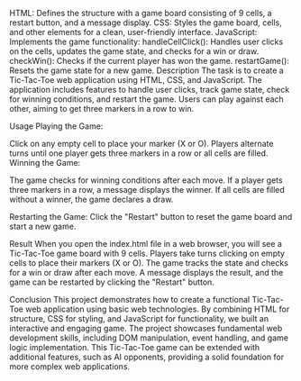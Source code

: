 HTML: Defines the structure with a game board consisting of 9 cells, a restart button, and a message display.
CSS: Styles the game board, cells, and other elements for a clean, user-friendly interface.
JavaScript: Implements the game functionality:
handleCellClick(): Handles user clicks on the cells, updates the game state, and checks for a win or draw.
checkWin(): Checks if the current player has won the game.
restartGame(): Resets the game state for a new game.
Description
The task is to create a Tic-Tac-Toe web application using HTML, CSS, and JavaScript. The application includes features to handle user clicks, track game state, check for winning conditions, and restart the game. Users can play against each other, aiming to get three markers in a row to win.

Usage
Playing the Game:

Click on any empty cell to place your marker (X or O).
Players alternate turns until one player gets three markers in a row or all cells are filled.
Winning the Game:

The game checks for winning conditions after each move.
If a player gets three markers in a row, a message displays the winner.
If all cells are filled without a winner, the game declares a draw.

Restarting the Game:
Click the "Restart" button to reset the game board and start a new game.

Result
When you open the index.html file in a web browser, you will see a Tic-Tac-Toe game board with 9 cells. Players take turns clicking on empty cells to place their markers (X or O). The game tracks the state and checks for a win or draw after each move. A message displays the result, and the game can be restarted by clicking the "Restart" button.

Conclusion
This project demonstrates how to create a functional Tic-Tac-Toe web application using basic web technologies. By combining HTML for structure, CSS for styling, and JavaScript for functionality, we built an interactive and engaging game. The project showcases fundamental web development skills, including DOM manipulation, event handling, and game logic implementation. This Tic-Tac-Toe game can be extended with additional features, such as AI opponents, providing a solid foundation for more complex web applications.
